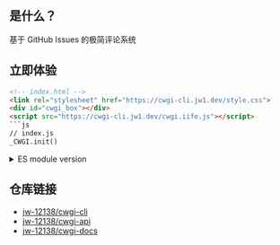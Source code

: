 ## 是什么？
基于 GitHub Issues 的极简评论系统
## 立即体验
```html
<!-- index.html -->
<link rel="stylesheet" href="https://cwgi-cli.jw1.dev/style.css">
<div id="cwgi_box"></div>
<script src="https://cwgi-cli.jw1.dev/cwgi.iife.js"></script>
```js
// index.js
_CWGI.init()
```

<details>
<summary>ES module version</summary>

```html
<!-- index.html -->
<link rel="stylesheet" href="https://cwgi-cli.jw1.dev/style.css">
<div id="cwgi_box"></div>
```

```js
// index.js

// 您可以像这样使用它，也可以将其下载到您的项目中并导入它
import {init} from 'https://cwgi-cli.jw1.dev/cwgi.js'

init()
```

</details>

## 仓库链接
+ [jw-12138/cwgi-cli](https://github.com/jw-12138/cwgi-cli)
+ [jw-12138/cwgi-api](https://github.com/jw-12138/cwgi-api)
+ [jw-12138/cwgi-docs](https://github.com/jw-12138/cwgi-docs)
